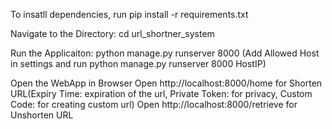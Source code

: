 To insatll dependencies, run
    pip install -r requirements.txt

Navigate to the Directory:
    cd url_shortner_system

Run the Applicaiton:
    python manage.py runserver 8000
    (Add Allowed Host in settings and run python manage.py runserver 8000 HostIP)

Open the WebApp in Browser
    Open http://localhost:8000/home for Shorten URL(Expiry Time: expiration of the url, Private Token: for privacy, Custom Code: for creating custom url)
    Open http://localhost:8000/retrieve for Unshorten URL
